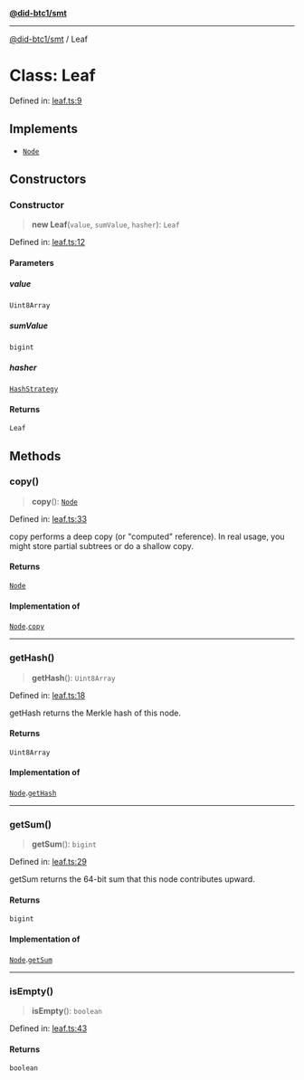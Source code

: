 [**@did-btc1/smt**](../README.md)

***

[@did-btc1/smt](../globals.md) / Leaf

# Class: Leaf

Defined in: [leaf.ts:9](https://github.com/dcdpr/did-btc1-js/blob/4ab6f9915d95beed9bc633644c9db1539395f512/packages/smt/src/leaf.ts#L9)

## Implements

- [`Node`](../interfaces/Node.md)

## Constructors

### Constructor

> **new Leaf**(`value`, `sumValue`, `hasher`): `Leaf`

Defined in: [leaf.ts:12](https://github.com/dcdpr/did-btc1-js/blob/4ab6f9915d95beed9bc633644c9db1539395f512/packages/smt/src/leaf.ts#L12)

#### Parameters

##### value

`Uint8Array`

##### sumValue

`bigint`

##### hasher

[`HashStrategy`](../interfaces/HashStrategy.md)

#### Returns

`Leaf`

## Methods

### copy()

> **copy**(): [`Node`](../interfaces/Node.md)

Defined in: [leaf.ts:33](https://github.com/dcdpr/did-btc1-js/blob/4ab6f9915d95beed9bc633644c9db1539395f512/packages/smt/src/leaf.ts#L33)

copy performs a deep copy (or "computed" reference).
In real usage, you might store partial subtrees or do a shallow copy.

#### Returns

[`Node`](../interfaces/Node.md)

#### Implementation of

[`Node`](../interfaces/Node.md).[`copy`](../interfaces/Node.md#copy)

***

### getHash()

> **getHash**(): `Uint8Array`

Defined in: [leaf.ts:18](https://github.com/dcdpr/did-btc1-js/blob/4ab6f9915d95beed9bc633644c9db1539395f512/packages/smt/src/leaf.ts#L18)

getHash returns the Merkle hash of this node.

#### Returns

`Uint8Array`

#### Implementation of

[`Node`](../interfaces/Node.md).[`getHash`](../interfaces/Node.md#gethash)

***

### getSum()

> **getSum**(): `bigint`

Defined in: [leaf.ts:29](https://github.com/dcdpr/did-btc1-js/blob/4ab6f9915d95beed9bc633644c9db1539395f512/packages/smt/src/leaf.ts#L29)

getSum returns the 64-bit sum that this node contributes upward.

#### Returns

`bigint`

#### Implementation of

[`Node`](../interfaces/Node.md).[`getSum`](../interfaces/Node.md#getsum)

***

### isEmpty()

> **isEmpty**(): `boolean`

Defined in: [leaf.ts:43](https://github.com/dcdpr/did-btc1-js/blob/4ab6f9915d95beed9bc633644c9db1539395f512/packages/smt/src/leaf.ts#L43)

#### Returns

`boolean`
